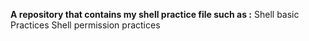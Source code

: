 **A repository that contains my shell practice file such as :**
Shell basic Practices
Shell permission practices
